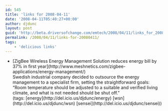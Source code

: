 ```yaml
---
id: 545
title: 'links for 2008-04-11'
date: '2008-04-11T05:40:27+00:00'
author: djdunc
layout: post
guid: 'http://beta.driversofchange.com/emtech/2008/04/11/links_for_20080411/'
permalink: /2008/04/11/links-for-20080411/
tags:
    - 'delicious links'
---
```


- <div class="delicious-link">[ZigBee Wireless Energy Management Solution reduces energy bill by 37% in first year](http://www.meshnetics.com/zigbee-applications/energy-management/)</div><div class="delicious-extended">Swedish industrial company decided to outsource the energy management to a specialist firm, setting the straightforward goals: “Room temperature should be adjusted to a suitable and verified living climate, and what is not needed should be shut off.”</div><div class="delicious-tags">(tags: [energy](http://del.icio.us/djdunc/energy) [wsn](http://del.icio.us/djdunc/wsn) [sensei](http://del.icio.us/djdunc/sensei))</div>